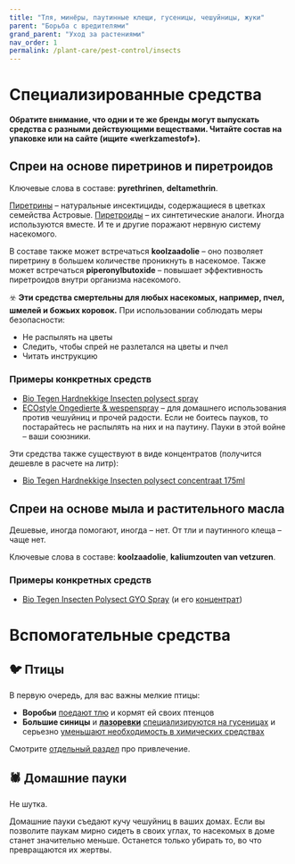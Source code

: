```yaml
---
title: "Тля, минёры, паутинные клещи, гусеницы, чешуйницы, жуки"
parent: "Борьба с вредителями"
grand_parent: "Уход за растениями"
nav_order: 1
permalink: /plant-care/pest-control/insects
---
```


# Специализированные средства

**Обратите внимание, что одни и те же бренды могут выпускать средства с разными действующими веществами. Читайте состав на упаковке или на сайте (ищите «werkzamestof»).**

## Спреи на основе пиретринов и пиретроидов

Ключевые слова в составе: **pyrethrinen**, **deltamethrin**.

[Пиретрины](https://ru.wikipedia.org/wiki/%D0%9F%D0%B8%D1%80%D0%B5%D1%82%D1%80%D0%B8%D0%BD%D1%8B) – натуральные инсектициды, содержащиеся в цветках семейства Астровые. [Пиретроиды](https://ru.wikipedia.org/wiki/%D0%9F%D0%B8%D1%80%D0%B5%D1%82%D1%80%D0%BE%D0%B8%D0%B4%D1%8B) – их синтетические аналоги. Иногда используются вместе. И те и другие поражают нервную систему насекомого.

В составе также может встречаться **koolzaadolie** – оно позволяет пиретрину в большем количестве проникнуть в насекомое. Также может встречаться **piperonylbutoxide** – повышает эффективность пиретроидов внутри организма насекомого.

☣️ **Эти средства смертельны для любых насекомых, например, пчел, шмелей и божьих коровок.** При использовании соблюдать меры безопасности:
- Не распылять на цветы
- Следить, чтобы спрей не разлетался на цветы и пчел
- Читать инструкцию

### Примеры конкретных средств

- [Bio Tegen Hardnekkige Insecten polysect spray](https://www.pokon.nl/producten/item/pokon-tegen-hardnekkige-insecten-polysect-spray-bio/)
- [ECOstyle Ongedierte & wespenspray](https://www.ecostyle.nl/c/problemen-en-plagen/ongedierte-wespenspray) – для домашнего использования против чешуйниц и прочей радости. Если не боитесь пауков, то постарайтесь не распылять на них и на паутину. Пауки в этой войне – ваши союзники.

Эти средства также существуют в виде концентратов (получится дешевле в расчете на литр):
- [Bio Tegen Hardnekkige Insecten polysect concentraat 175ml](https://www.pokon.nl/producten/item/pokon-tegen-hardnekkige-insecten-polysect-concentraat-bio/)

## Спреи на основе мыла и растительного масла

Дешевые, иногда помогают, иногда – нет. От тли и паутинного клеща – чаще нет.

Ключевые слова в составе: **koolzaadolie**, **kaliumzouten van vetzuren**.

### Примеры конкретных средств

- [Bio Tegen Insecten Polysect GYO Spray](https://www.pokon.nl/producten/item/pokon-tegen-insecten-spray-bio-800ml/) (и его [концентрат](https://www.pokon.nl/producten/item/pokon-tegen-insecten-concentraat-bio-200ml/))

# Вспомогательные средства

## 🐦 Птицы

В первую очередь, для вас важны мелкие птицы:

- **Воробьи** [поедают тлю](https://www.horta.org/nl/tips-and-tricks/tuinvogels-helpen-je-insecten-te-bestrijden) и кормят ей своих птенцов
- **Большие синицы** и **[лазоревки](https://ru.wikipedia.org/wiki/%D0%9E%D0%B1%D1%8B%D0%BA%D0%BD%D0%BE%D0%B2%D0%B5%D0%BD%D0%BD%D0%B0%D1%8F_%D0%BB%D0%B0%D0%B7%D0%BE%D1%80%D0%B5%D0%B2%D0%BA%D0%B0)** [специализируются на гусеницах](https://www.vogelbescherming.nl/beleefdelente/blog/lezen/rupsje-nooitgenoeg) и серьезно [уменьшают необходимость в химических средствах](https://www.ncbi.nlm.nih.gov/pmc/articles/PMC1784073/)

Смотрите [отдельный раздел](/attracting-animals/birds) про привлечение.

## 🕷 Домашние пауки

Не шутка.

Домашние пауки съедают кучу чешуйниц в ваших домах. Если вы позволите паукам мирно сидеть в своих углах, то насекомых в доме станет значительно меньше. Останется только убирать то, во что превращаются их жертвы.
